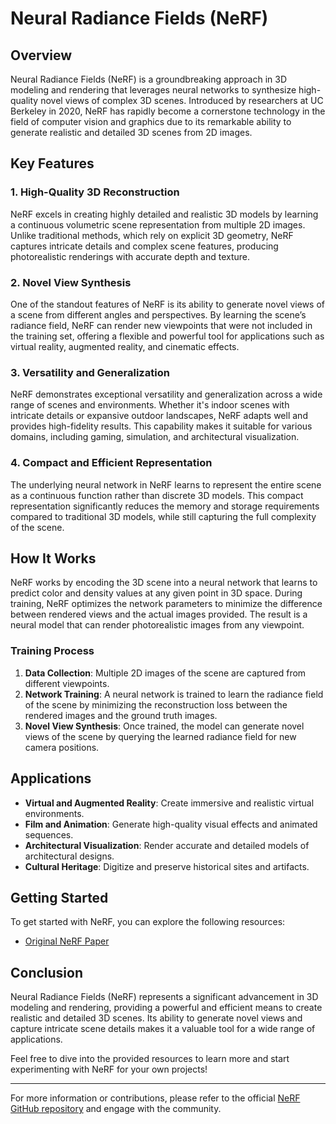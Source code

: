 # Neural Radiance Fields (NeRF)

## Overview

Neural Radiance Fields (NeRF) is a groundbreaking approach in 3D modeling and rendering that leverages neural networks to synthesize high-quality novel views of complex 3D scenes. Introduced by researchers at UC Berkeley in 2020, NeRF has rapidly become a cornerstone technology in the field of computer vision and graphics due to its remarkable ability to generate realistic and detailed 3D scenes from 2D images.

## Key Features

### 1. **High-Quality 3D Reconstruction**

NeRF excels in creating highly detailed and realistic 3D models by learning a continuous volumetric scene representation from multiple 2D images. Unlike traditional methods, which rely on explicit 3D geometry, NeRF captures intricate details and complex scene features, producing photorealistic renderings with accurate depth and texture.

### 2. **Novel View Synthesis**

One of the standout features of NeRF is its ability to generate novel views of a scene from different angles and perspectives. By learning the scene’s radiance field, NeRF can render new viewpoints that were not included in the training set, offering a flexible and powerful tool for applications such as virtual reality, augmented reality, and cinematic effects.

### 3. **Versatility and Generalization**

NeRF demonstrates exceptional versatility and generalization across a wide range of scenes and environments. Whether it's indoor scenes with intricate details or expansive outdoor landscapes, NeRF adapts well and provides high-fidelity results. This capability makes it suitable for various domains, including gaming, simulation, and architectural visualization.

### 4. **Compact and Efficient Representation**

The underlying neural network in NeRF learns to represent the entire scene as a continuous function rather than discrete 3D models. This compact representation significantly reduces the memory and storage requirements compared to traditional 3D models, while still capturing the full complexity of the scene.

## How It Works

NeRF works by encoding the 3D scene into a neural network that learns to predict color and density values at any given point in 3D space. During training, NeRF optimizes the network parameters to minimize the difference between rendered views and the actual images provided. The result is a neural model that can render photorealistic images from any viewpoint.

### Training Process

1. **Data Collection**: Multiple 2D images of the scene are captured from different viewpoints.
2. **Network Training**: A neural network is trained to learn the radiance field of the scene by minimizing the reconstruction loss between the rendered images and the ground truth images.
3. **Novel View Synthesis**: Once trained, the model can generate novel views of the scene by querying the learned radiance field for new camera positions.

## Applications

- **Virtual and Augmented Reality**: Create immersive and realistic virtual environments.
- **Film and Animation**: Generate high-quality visual effects and animated sequences.
- **Architectural Visualization**: Render accurate and detailed models of architectural designs.
- **Cultural Heritage**: Digitize and preserve historical sites and artifacts.

## Getting Started

To get started with NeRF, you can explore the following resources:

- [Original NeRF Paper](https://arxiv.org/abs/2003.08934)

## Conclusion

Neural Radiance Fields (NeRF) represents a significant advancement in 3D modeling and rendering, providing a powerful and efficient means to create realistic and detailed 3D scenes. Its ability to generate novel views and capture intricate scene details makes it a valuable tool for a wide range of applications.

Feel free to dive into the provided resources to learn more and start experimenting with NeRF for your own projects!

---

For more information or contributions, please refer to the official [NeRF GitHub repository](https://github.com/bmild/nerf) and engage with the community.
